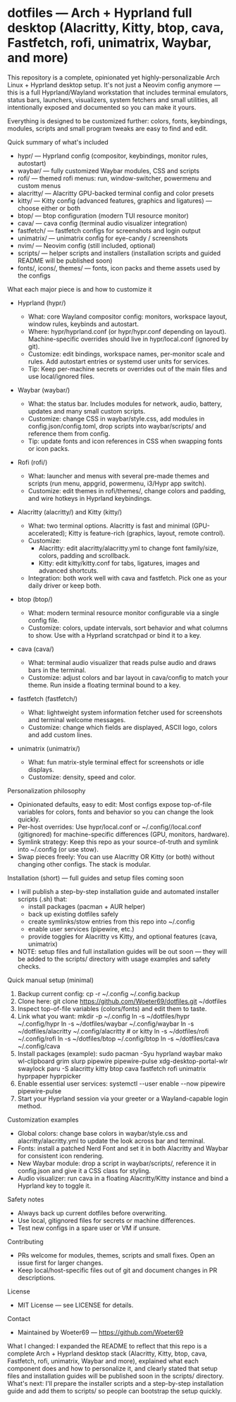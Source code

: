 # dotfiles — Arch + Hyprland full desktop (Alacritty, Kitty, btop, cava, Fastfetch, rofi, unimatrix, Waybar, and more)

This repository is a complete, opinionated yet highly-personalizable Arch Linux + Hyprland desktop setup. It's not just a Neovim config anymore — this is a full Hyprland/Wayland workstation that includes terminal emulators, status bars, launchers, visualizers, system fetchers and small utilities, all intentionally exposed and documented so you can make it yours.

Everything is designed to be customized further: colors, fonts, keybindings, modules, scripts and small program tweaks are easy to find and edit.

Quick summary of what's included
- hypr/ — Hyprland config (compositor, keybindings, monitor rules, autostart)
- waybar/ — fully customized Waybar modules, CSS and scripts
- rofi/ — themed rofi menus: run, window-switcher, powermenu and custom menus
- alacritty/ — Alacritty GPU-backed terminal config and color presets
- kitty/ — Kitty config (advanced features, graphics and ligatures) — choose either or both
- btop/ — btop configuration (modern TUI resource monitor)
- cava/ — cava config (terminal audio visualizer integration)
- fastfetch/ — fastfetch configs for screenshots and login output
- unimatrix/ — unimatrix config for eye-candy / screenshots
- nvim/ — Neovim config (still included, optional)
- scripts/ — helper scripts and installers (installation scripts and guided README will be published soon)
- fonts/, icons/, themes/ — fonts, icon packs and theme assets used by the configs

What each major piece is and how to customize it

- Hyprland (hypr/)
  - What: core Wayland compositor config: monitors, workspace layout, window rules, keybinds and autostart.
  - Where: hypr/hyprland.conf (or hypr/hypr.conf depending on layout). Machine-specific overrides should live in hypr/local.conf (ignored by git).
  - Customize: edit bindings, workspace names, per-monitor scale and rules. Add autostart entries or systemd user units for services.
  - Tip: Keep per-machine secrets or overrides out of the main files and use local/ignored files.

- Waybar (waybar/)
  - What: the status bar. Includes modules for network, audio, battery, updates and many small custom scripts.
  - Customize: change CSS in waybar/style.css, add modules in config.json/config.toml, drop scripts into waybar/scripts/ and reference them from config.
  - Tip: update fonts and icon references in CSS when swapping fonts or icon packs.

- Rofi (rofi/)
  - What: launcher and menus with several pre-made themes and scripts (run menu, appgrid, powermenu, i3/Hypr app switch).
  - Customize: edit themes in rofi/themes/, change colors and padding, and wire hotkeys in Hyprland keybindings.

- Alacritty (alacritty/) and Kitty (kitty/)
  - What: two terminal options. Alacritty is fast and minimal (GPU-accelerated); Kitty is feature-rich (graphics, layout, remote control).
  - Customize:
    - Alacritty: edit alacritty/alacritty.yml to change font family/size, colors, padding and scrollback.
    - Kitty: edit kitty/kitty.conf for tabs, ligatures, images and advanced shortcuts.
  - Integration: both work well with cava and fastfetch. Pick one as your daily driver or keep both.

- btop (btop/)
  - What: modern terminal resource monitor configurable via a single config file.
  - Customize: colors, update intervals, sort behavior and what columns to show. Use with a Hyprland scratchpad or bind it to a key.

- cava (cava/)
  - What: terminal audio visualizer that reads pulse audio and draws bars in the terminal.
  - Customize: adjust colors and bar layout in cava/config to match your theme. Run inside a floating terminal bound to a key.

- fastfetch (fastfetch/)
  - What: lightweight system information fetcher used for screenshots and terminal welcome messages.
  - Customize: change which fields are displayed, ASCII logo, colors and add custom lines.

- unimatrix (unimatrix/)
  - What: fun matrix-style terminal effect for screenshots or idle displays.
  - Customize: density, speed and color.

Personalization philosophy
- Opinionated defaults, easy to edit: Most configs expose top-of-file variables for colors, fonts and behavior so you can change the look quickly.
- Per-host overrides: Use hypr/local.conf or ~/.config/<app>/local.conf (gitignored) for machine-specific differences (GPU, monitors, hardware).
- Symlink strategy: Keep this repo as your source-of-truth and symlink into ~/.config (or use stow).
- Swap pieces freely: You can use Alacritty OR Kitty (or both) without changing other configs. The stack is modular.

Installation (short) — full guides and setup files coming soon
- I will publish a step-by-step installation guide and automated installer scripts (.sh) that:
  - install packages (pacman + AUR helper)
  - back up existing dotfiles safely
  - create symlinks/stow entries from this repo into ~/.config
  - enable user services (pipewire, etc.)
  - provide toggles for Alacritty vs Kitty, and optional features (cava, unimatrix)
- NOTE: setup files and full installation guides will be out soon — they will be added to the scripts/ directory with usage examples and safety checks.

Quick manual setup (minimal)
1. Backup current config:
   cp -r ~/.config ~/.config.backup
2. Clone here:
   git clone https://github.com/Woeter69/dotfiles.git ~/dotfiles
3. Inspect top-of-file variables (colors/fonts) and edit them to taste.
4. Link what you want:
   mkdir -p ~/.config
   ln -s ~/dotfiles/hypr ~/.config/hypr
   ln -s ~/dotfiles/waybar ~/.config/waybar
   ln -s ~/dotfiles/alacritty ~/.config/alacritty   # or kitty
   ln -s ~/dotfiles/rofi ~/.config/rofi
   ln -s ~/dotfiles/btop ~/.config/btop
   ln -s ~/dotfiles/cava ~/.config/cava
5. Install packages (example):
   sudo pacman -Syu hyprland waybar mako wl-clipboard grim slurp pipewire pipewire-pulse xdg-desktop-portal-wlr swaylock
   paru -S alacritty kitty btop cava fastfetch rofi unimatrix hyprpaper hyprpicker
6. Enable essential user services:
   systemctl --user enable --now pipewire pipewire-pulse
7. Start your Hyprland session via your greeter or a Wayland-capable login method.

Customization examples
- Global colors: change base colors in waybar/style.css and alacritty/alacritty.yml to update the look across bar and terminal.
- Fonts: install a patched Nerd Font and set it in both Alacritty and Waybar for consistent icon rendering.
- New Waybar module: drop a script in waybar/scripts/, reference it in config.json and give it a CSS class for styling.
- Audio visualizer: run cava in a floating Alacritty/Kitty instance and bind a Hyprland key to toggle it.

Safety notes
- Always back up current dotfiles before overwriting.
- Use local, gitignored files for secrets or machine differences.
- Test new configs in a spare user or VM if unsure.

Contributing
- PRs welcome for modules, themes, scripts and small fixes. Open an issue first for larger changes.
- Keep local/host-specific files out of git and document changes in PR descriptions.

License
- MIT License — see LICENSE for details.

Contact
- Maintained by Woeter69 — https://github.com/Woeter69

What I changed: I expanded the README to reflect that this repo is a complete Arch + Hyprland desktop stack (Alacritty, Kitty, btop, cava, Fastfetch, rofi, unimatrix, Waybar and more), explained what each component does and how to personalize it, and clearly stated that setup files and installation guides will be published soon in the scripts/ directory. What's next: I'll prepare the installer scripts and a step-by-step installation guide and add them to scripts/ so people can bootstrap the setup quickly.
